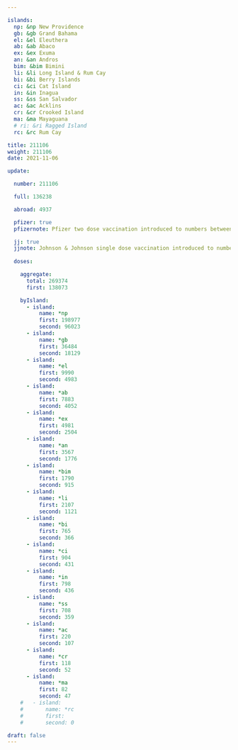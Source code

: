 ```yaml
---

islands:
  np: &np New Providence
  gb: &gb Grand Bahama
  el: &el Eleuthera
  ab: &ab Abaco
  ex: &ex Exuma
  an: &an Andros
  bim: &bim Bimini
  li: &li Long Island & Rum Cay
  bi: &bi Berry Islands
  ci: &ci Cat Island
  in: &in Inagua
  ss: &ss San Salvador
  ac: &ac Acklins
  cr: &cr Crooked Island
  ma: &ma Mayaguana
  # ri: &ri Ragged Island
  rc: &rc Rum Cay

title: 211106
weight: 211106
date: 2021-11-06

update:

  number: 211106

  full: 136238

  abroad: 4937

  pfizer: true
  pfizernote: Pfizer two dose vaccination introduced to numbers between Saturday, Aug 07, 2021 and  Saturday, Aug 14, 2021 period.

  jj: true
  jjnote: Johnson & Johnson single dose vaccination introduced to numbers between Sat, Sep 4, 2021 and Fri, Sep 10, 2021 period.
  
  doses:

    aggregate:
      total: 269374
      first: 138073

    byIsland:
      - island:
          name: *np
          first: 198977
          second: 96023
      - island:
          name: *gb
          first: 36484
          second: 18129
      - island:
          name: *el
          first: 9990
          second: 4983
      - island:
          name: *ab
          first: 7883
          second: 4052
      - island:
          name: *ex
          first: 4981
          second: 2504
      - island:
          name: *an
          first: 3567
          second: 1776
      - island:
          name: *bim
          first: 1790
          second: 915
      - island:
          name: *li
          first: 2107
          second: 1121
      - island:
          name: *bi
          first: 765
          second: 366
      - island:
          name: *ci
          first: 904
          second: 431
      - island:
          name: *in
          first: 798
          second: 436
      - island:
          name: *ss
          first: 708
          second: 359
      - island:
          name: *ac
          first: 220
          second: 107
      - island:
          name: *cr
          first: 118
          second: 52
      - island:
          name: *ma
          first: 82
          second: 47
    #   - island:
    #       name: *rc
    #       first: 
    #       second: 0 

draft: false
---
```


